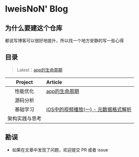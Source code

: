 # lweisNoN' Blog

## 为什么要建这个仓库

都说写博客可以很好地提升，所以找一个地方安静的写一些心得

## 目录

> Latest：[app的生命周期](https://github.com/lweisNoN/Blog/blob/master/%E6%80%A7%E8%83%BD%E4%BC%98%E5%8C%96/ios_app_%E7%9A%84%E7%94%9F%E5%91%BD%E5%91%A8%E6%9C%9F.md)

| Project | Article |
|:-------:|:------|
| 性能优化 |[app的生命周期](https://github.com/lweisNoN/Blog/blob/master/%E6%80%A7%E8%83%BD%E4%BC%98%E5%8C%96/ios_app_%E7%9A%84%E7%94%9F%E5%91%BD%E5%91%A8%E6%9C%9F.md) |
| 源码分析 | |
| 基础学习 | [iOS中的视频播放(一) - 元数据格式解析](https://github.com/lweisNoN/Blog/blob/master/%E5%9F%BA%E7%A1%80%E5%AD%A6%E4%B9%A0/iOS%E4%B8%AD%E7%9A%84%E8%A7%86%E9%A2%91%E6%92%AD%E6%94%BE(%E4%B8%80)%20-%20%E5%85%83%E6%95%B0%E6%8D%AE%E6%A0%BC%E5%BC%8F%E8%A7%A3%E6%9E%90.md) |
| 架构实践与思考 | |
## 勘误

+ 如果在文章中发现了问题，欢迎提交 PR 或者 issue


